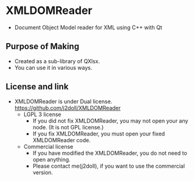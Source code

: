 # XMLDOMReader

- Document Object Model reader for XML using C++ with Qt 

## Purpose of Making

- Created as a sub-library of QXlsx.
- You can use it in various ways.

## License and link
- XMLDOMReader is under Dual license. https://github.com/j2doll/XMLDOMReader
	- LGPL 3 license
		- If you did not fix XMLDOMReader, you may not open your any node. (It is not GPL license.)
		- If you fix XMLDOMReader, you must open your fixed XMLDOMReader code.
	- Commercial license 
		- If you have modified the XMLDOMReader, you do not need to open anything.
		- Please contact me(j2doll), if you want to use the commercial version.
